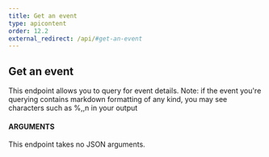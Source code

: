 ```yaml
---
title: Get an event
type: apicontent
order: 12.2
external_redirect: /api/#get-an-event
---
```


## Get an event
This endpoint allows you to query for event details.
Note: if the event you're querying contains markdown formatting of any kind, you may see characters such as %,\,n in your output

#### ARGUMENTS

This endpoint takes no JSON arguments.

